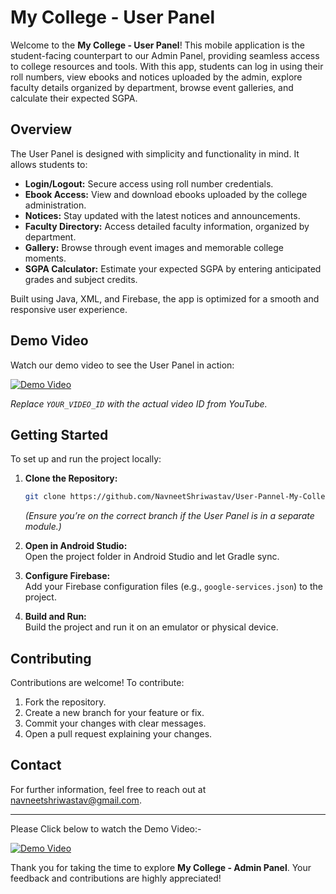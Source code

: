 # My College - User Panel

Welcome to the **My College - User Panel**! This mobile application is the student-facing counterpart to our Admin Panel, providing seamless access to college resources and tools. With this app, students can log in using their roll numbers, view ebooks and notices uploaded by the admin, explore faculty details organized by department, browse event galleries, and calculate their expected SGPA.

## Overview

The User Panel is designed with simplicity and functionality in mind. It allows students to:
- **Login/Logout:** Secure access using roll number credentials.
- **Ebook Access:** View and download ebooks uploaded by the college administration.
- **Notices:** Stay updated with the latest notices and announcements.
- **Faculty Directory:** Access detailed faculty information, organized by department.
- **Gallery:** Browse through event images and memorable college moments.
- **SGPA Calculator:** Estimate your expected SGPA by entering anticipated grades and subject credits.

Built using Java, XML, and Firebase, the app is optimized for a smooth and responsive user experience.

## Demo Video

Watch our demo video to see the User Panel in action:

[![Demo Video](http://img.youtube.com/vi/YOUR_VIDEO_ID/0.jpg)](http://www.youtube.com/watch?v=YOUR_VIDEO_ID)

*Replace `YOUR_VIDEO_ID` with the actual video ID from YouTube.*

## Getting Started

To set up and run the project locally:

1. **Clone the Repository:**
   ```bash
   git clone https://github.com/NavneetShriwastav/User-Pannel-My-College.git
   ```
   *(Ensure you’re on the correct branch if the User Panel is in a separate module.)*

2. **Open in Android Studio:**  
   Open the project folder in Android Studio and let Gradle sync.

3. **Configure Firebase:**  
   Add your Firebase configuration files (e.g., `google-services.json`) to the project.

4. **Build and Run:**  
   Build the project and run it on an emulator or physical device.

## Contributing

Contributions are welcome! To contribute:
1. Fork the repository.
2. Create a new branch for your feature or fix.
3. Commit your changes with clear messages.
4. Open a pull request explaining your changes.

## Contact

For further information, feel free to reach out at [navneetshriwastav@gmail.com](mailto:navneetshriwastav@gmail.com).

---
Please Click below to watch the Demo Video:-

[![Demo Video](https://m.media-amazon.com/images/I/61yoxKi1PaL.png)](https://youtube.com/shorts/PDbq6z7UCkw?si=pInG8Oq6PV7ejcQg)

Thank you for taking the time to explore **My College - Admin Panel**. Your feedback and contributions are highly appreciated!

